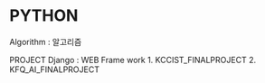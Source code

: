 # PYTHON

Algorithm : 알고리즘

PROJECT
  Django : WEB Frame work
    1.  KCCIST_FINALPROJECT
    2.  KFQ_AI_FINALPROJECT
